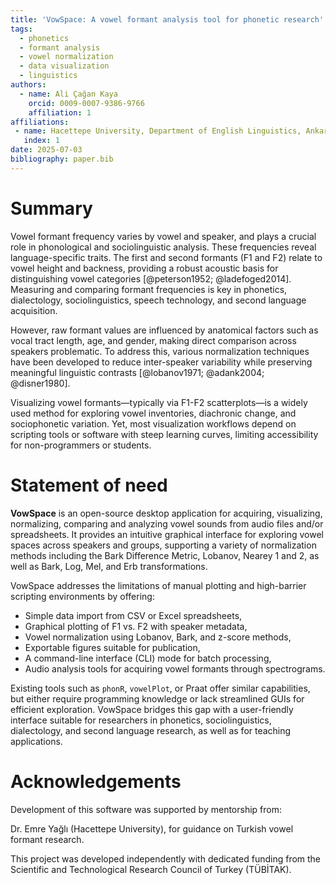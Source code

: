 ```yaml
---
title: 'VowSpace: A vowel formant analysis tool for phonetic research'
tags:
  - phonetics
  - formant analysis
  - vowel normalization
  - data visualization
  - linguistics
authors:
  - name: Ali Çağan Kaya
    orcid: 0009-0007-9386-9766
    affiliation: 1
affiliations:
 - name: Hacettepe University, Department of English Linguistics, Ankara, Türkiye
   index: 1
date: 2025-07-03
bibliography: paper.bib
---
```


# Summary

Vowel formant frequency varies by vowel and speaker, and plays a crucial role in phonological and sociolinguistic analysis. These frequencies reveal language-specific traits. The first and second formants (F1 and F2) relate to vowel height and backness, providing a robust acoustic basis for distinguishing vowel categories [@peterson1952; @ladefoged2014]. Measuring and comparing formant frequencies is key in phonetics, dialectology, sociolinguistics, speech technology, and second language acquisition. 

However, raw formant values are influenced by anatomical factors such as vocal tract length, age, and gender, making direct comparison across speakers problematic. To address this, various normalization techniques have been developed to reduce inter-speaker variability while preserving meaningful linguistic contrasts [@lobanov1971; @adank2004; @disner1980].

Visualizing vowel formants—typically via F1-F2 scatterplots—is a widely used method for exploring vowel inventories, diachronic change, and sociophonetic variation. Yet, most visualization workflows depend on scripting tools or software with steep learning curves, limiting accessibility for non-programmers or students.

# Statement of need

**VowSpace** is an open-source desktop application for acquiring, visualizing, normalizing, comparing and analyzing vowel sounds from audio files and/or spreadsheets. It provides an intuitive graphical interface for exploring vowel spaces across speakers and groups, supporting a variety of normalization methods including the Bark Difference Metric, Lobanov, Nearey 1 and 2, as well as Bark, Log, Mel, and Erb transformations.

VowSpace addresses the limitations of manual plotting and high-barrier scripting environments by offering:

- Simple data import from CSV or Excel spreadsheets,
- Graphical plotting of F1 vs. F2 with speaker metadata,
- Vowel normalization using Lobanov, Bark, and z-score methods,
- Exportable figures suitable for publication,
- A command-line interface (CLI) mode for batch processing,
- Audio analysis tools for acquiring vowel formants through spectrograms.

Existing tools such as `phonR`, `vowelPlot`, or Praat offer similar capabilities, but either require programming knowledge or lack streamlined GUIs for efficient exploration. VowSpace bridges this gap with a user-friendly interface suitable for researchers in phonetics, sociolinguistics, dialectology, and second language research, as well as for teaching applications.

# Acknowledgements

Development of this software was supported by mentorship from:

Dr. Emre Yağlı (Hacettepe University), for guidance on Turkish vowel formant research.

This project was developed independently with dedicated funding from the Scientific and Technological Research Council of Turkey (TÜBİTAK).
